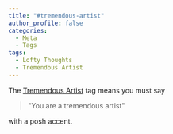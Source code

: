 ```yaml
---
title: "#tremendous-artist"
author_profile: false
categories:
  - Meta
  - Tags
tags:
  - Lofty Thoughts
  - Tremendous Artist
---
```


The [Tremendous Artist](/tags/#tremendous-artist) tag means you must say
> "You are a tremendous artist"

with a posh accent.